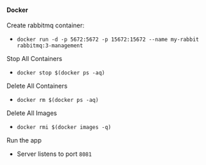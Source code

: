 #### Docker ####

Create rabbitmq container:

* `docker run -d -p 5672:5672 -p 15672:15672 --name my-rabbit rabbitmq:3-management`

Stop All Containers

* `docker stop $(docker ps -aq)`

Delete All Containers

* `docker rm $(docker ps -aq)`

Delete All Images

* `docker rmi $(docker images -q)`

Run the app

* Server listens to port `8081`